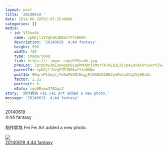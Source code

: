 ```yaml
---
layout: post
title: '20140619 ' 
date: 2014-06-20T02:47:25+0000 
categories: [] 
media:
  - id: VS5ue4b
    name: vpDDjl1VVqFZRJB80xYYfo0KWn
    description: '20140619  4;44 fantasy'   
    height: 596
    width: 720
    type: image/jpeg
    link: https://i.imgur.com/VS5ue4b.jpg
    prevLoc: JgYz0Vw3KEunwppkO1q8hMO9njxMOrTK7OL93Lkjcp4LQYAxkrSwxrVlw3wXIwyBzK1LJQF1E9J3Nm56tvly6xqy7rhN0v3D09Rlc2091vPK9BSzOXD3l86WIDVm57j0x1tvJoExRz4YiYDlGJL23WuJpqAzvK5QupNPyA55g0fXqQ58099vSY2nV4Ygz8srRXVP8ygBuJW58JNBmNu8oOLYPg2MsAMyBZqY2RIYKxWVL7p3fO1pDrRp9VSr96k4m1yG
    parentId: vpDDjl1VVqFZRJB80xYYfo0KWn
    postId: 9NqrxP12oysjYoOwP55NtDogjPzKAGU218EJymPwsxAVqJVyGRiQo
    factor: 1.21
    portrait: 0
    mInfo: zqo0Rvmw37ADgcZ
story: '胡作霏為 Fei Fei Art added a new photo.'  
message: '20140619  4;44 fantasy'  
---
```


20140619  
4:44 fantasy
 
 
[//]: #story:
胡作霏為 Fei Fei Art added a new photo.


[//]: #media:  
<a href="https://i.imgur.com/VS5ue4b.jpg"><img class="postImage" src="https://i.imgur.com/VS5ue4bh.jpg" />  
20140619
4:44 fantasy  
 </a>   
